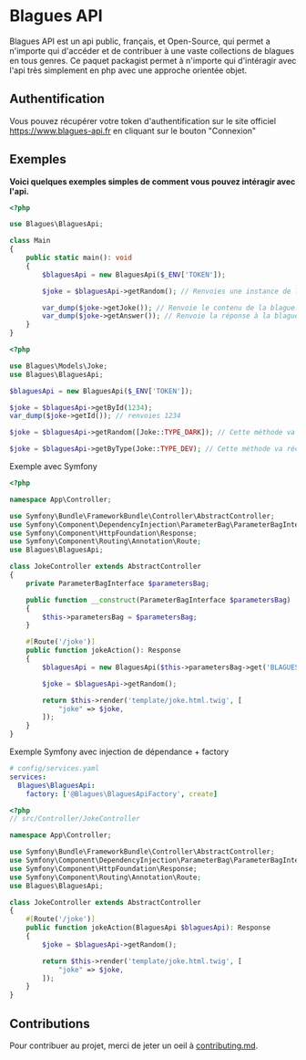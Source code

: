 # Blagues API

Blagues API est un api public, français, et Open-Source, qui permet a n'importe qui d'accéder et de contribuer à une vaste collections de blagues en tous genres. Ce paquet packagist permet à n'importe qui d'intéragir avec l'api très simplement en php avec une approche orientée objet.

## Authentification

Vous pouvez récupérer votre token d'authentification sur le site officiel https://www.blagues-api.fr en cliquant sur le bouton "Connexion"

## Exemples

**Voici quelques exemples simples de comment vous pouvez intéragir avec l'api.**

```php
<?php

use Blagues\BlaguesApi;

class Main
{
    public static main(): void
    {
        $blaguesApi = new BlaguesApi($_ENV['TOKEN']);

        $joke = $blaguesApi->getRandom(); // Renvoies une instance de la classe Blagues\Models\Joke

        var_dump($joke->getJoke()); // Renvoie le contenu de la blague.
        var_dump($joke->getAnswer()); // Renvoie la réponse à la blague si il y en a une.
    }
}
```

```php
<?php

use Blagues\Models\Joke;
use Blagues\BlaguesApi;

$blaguesApi = new BlaguesApi($_ENV['TOKEN']);

$joke = $blaguesApi->getById(1234);
var_dump($joke->getId()); // renvoies 1234

$joke = $blaguesApi->getRandom([Joke::TYPE_DARK]); // Cette méthode va récupérer une blague aléatoire de n'importe quel type excepté Joke::TYPE_DARK.

$joke = $blaguesApi->getByType(Joke::TYPE_DEV); // Cette méthode va récupérer une blague aléatoire de type Joke::TYPE_DEV.
```

Exemple avec Symfony
```php
<?php

namespace App\Controller;

use Symfony\Bundle\FrameworkBundle\Controller\AbstractController;
use Symfony\Component\DependencyInjection\ParameterBag\ParameterBagInterface;
use Symfony\Component\HttpFoundation\Response;
use Symfony\Component\Routing\Annotation\Route;
use Blagues\BlaguesApi;

class JokeController extends AbstractController
{
    private ParameterBagInterface $parametersBag;

    public function __construct(ParameterBagInterface $parametersBag)
    {
        $this->parametersBag = $parametersBag;
    }

    #[Route('/joke')]
    public function jokeAction(): Response
    {
        $blaguesApi = new BlaguesApi($this->parametersBag->get('BLAGUES_API_TOKEN'));

        $joke = $blaguesApi->getRandom();

        return $this->render('template/joke.html.twig', [
            "joke" => $joke,
        ]);
    }
}
```

Exemple Symfony avec injection de dépendance + factory
```yaml
# config/services.yaml
services:
  Blagues\BlaguesApi:
    factory: ['@Blagues\BlaguesApiFactory', create]
```
```php
<?php
// src/Controller/JokeController

namespace App\Controller;

use Symfony\Bundle\FrameworkBundle\Controller\AbstractController;
use Symfony\Component\DependencyInjection\ParameterBag\ParameterBagInterface;
use Symfony\Component\HttpFoundation\Response;
use Symfony\Component\Routing\Annotation\Route;
use Blagues\BlaguesApi;

class JokeController extends AbstractController
{
    #[Route('/joke')]
    public function jokeAction(BlaguesApi $blaguesApi): Response
    {
        $joke = $blaguesApi->getRandom();

        return $this->render('template/joke.html.twig', [
            "joke" => $joke,
        ]);
    }
}
```

## Contributions
Pour contribuer au projet, merci de jeter un oeil à [contributing.md](./contributing.md).
